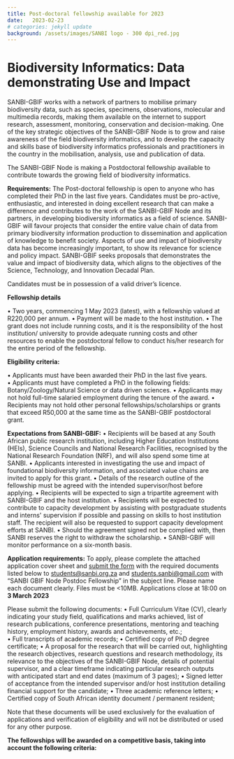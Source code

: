 ```yaml
---
title: Post-doctoral fellowship available for 2023
date:   2023-02-23
# categories: jekyll update
background: /assets/images/SANBI logo - 300 dpi_red.jpg
---
```


# Biodiversity Informatics: Data demonstrating Use and Impact

SANBI-GBIF works with a network of partners to mobilise primary biodiversity data, such as species, specimens, observations,
molecular and multimedia records, making them available on the internet to support research, assessment, monitoring, conservation
and decision-making. One of the key strategic objectives of the SANBI-GBIF Node is to grow and raise awareness of the field biodiversity informatics,
and to develop the capacity and skills base of biodiversity informatics professionals and practitioners in the country in the mobilisation,
analysis, use and publication of data.

The SANBI-GBIF Node is making a Postdoctoral fellowship available to contribute towards the growing field of biodiversity informatics.  

**Requirements:** The Post-doctoral fellowship is open to anyone who has completed their PhD in the last five years.  Candidates must
be pro-active, enthusiastic, and interested in doing excellent research that can make a difference and contributes to the work of the 
SANBI-GBIF Node and its partners, in developing biodiversity informatics as a field of science.  SANBI-GBIF will favour projects that 
consider the entire value chain of data from primary biodiversity information production to dissemination and application of knowledge 
to benefit society.  Aspects of use and impact of biodiversity data has become increasingly important, to show its relevance for science
and policy impact. SANBI-GBIF seeks proposals that demonstrates the value and impact of biodiversity data, which aligns to the objectives
of the Science, Technology, and Innovation Decadal Plan.

Candidates must be in possession of a valid driver’s licence.  

**Fellowship details**

•	Two years, commencing 1 May 2023 (latest), with a fellowship valued at R220,000 per annum. 
•	Payment will be made to the host institution. 
•	The grant does not include running costs, and it is the responsibility of the host  institution/ university to provide adequate running costs and other resources to enable the postdoctoral fellow to conduct his/her research for the entire period of the fellowship. 

**Eligibility criteria:**

•	Applicants must have been awarded their PhD in the last five years.  
•	Applicants must have completed a PhD in the following fields: Botany/Zoology/Natural Science or data driven sciences.
•	Applicants may not hold full-time salaried employment during the tenure of the award. 
•	Recipients may not hold other personal fellowships/scholarships or grants that exceed R50,000 at the same time as the SANBI-GBIF postdoctoral grant.

**Expectations from SANBI-GBIF:**
•	Recipients will be based at any South African public research institution, including Higher Education Institutions (HEIs), Science Councils and National Research Facilities, recognised by the National Research Foundation (NRF), and will also spend some time at SANBI.
•	Applicants interested in investigating the use and impact of foundational biodiversity information, and associated value chains are invited to apply for this grant.
•	Details of the research outline of the fellowship must be agreed with the intended supervisor/host before applying.
•	Recipients will be expected to sign a tripartite agreement with SANBI-GBIF and the host institution.
•	Recipients will be expected to contribute to capacity development by assisting with postgraduate students and interns' supervision if possible and passing on skills to host institution staff. The recipient will also be requested to support capacity development efforts at SANBI.
•	Should the agreement signed not be complied with, then SANBI reserves the right to withdraw the scholarship. 
•	SANBI-GBIF will monitor performance on a six-month basis.

**Application requirements:**
To apply, please complete the attached application cover sheet and [submit the form](/assets/images/SANBI-GBIF-Node-postdoc-application-coversheet-February-2023.pdf) with the required documents listed below to students@sanbi.org.za  and students.sanbi@gmail.com  with “SANBI GBIF Node Postdoc Fellowship” in the subject line.   Please name each document clearly. Files must be <10MB. Applications close at 18:00 on **3 March 2023**

Please submit the following documents:
•	Full Curriculum Vitae (CV), clearly indicating your study field, qualifications and marks achieved, list of research publications, conference presentations, mentoring and teaching history, employment history, awards and achievements, etc.;   
•	Full transcripts of academic records;
•	Certified copy of PhD degree certificate;
•	A proposal for the research that will be carried out, highlighting the research objectives, research questions and research methodology, its relevance to the objectives of the SANBI-GBIF Node, details of potential supervisor, and a clear timeframe indicating particular research outputs with anticipated start and end dates (maximum of 3 pages); 
•	Signed letter of acceptance from the intended supervisor and/or host institution detailing financial support for the candidate; 
•	Three academic reference letters;
•	Certified copy of South African identity document / permanent resident; 

Note that these documents will be used exclusively for the evaluation of applications and verification of eligibility and will not be distributed or used for any other purpose. 

**The fellowships will be awarded on a competitive basis, taking into account the following criteria:**

